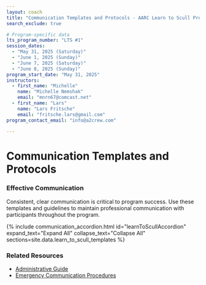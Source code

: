 ```yaml
---
layout: coach
title: "Communication Templates and Protocols - AARC Learn to Scull Program"
search_exclude: true

# Program-specific data
lts_program_number: "LTS #1"
session_dates:
  - "May 31, 2025 (Saturday)"
  - "June 1, 2025 (Sunday)"
  - "June 7, 2025 (Saturday)"
  - "June 8, 2025 (Sunday)"
program_start_date: "May 31, 2025"
instructors:
  - first_name: "Michelle"
    name: "Michelle Nemshak"
    email: "mnrn67@comcast.net"
  - first_name: "Lars"
    name: "Lars Fritsche"
    email: "fritsche.lars@gmail.com"
program_contact_email: "info@a2crew.com"

---
```


# Communication Templates and Protocols

<div class="info-box tip">
  <h3>Effective Communication</h3>
  <p>Consistent, clear communication is critical to program success. Use these templates and guidelines to maintain professional communication with participants throughout the program.</p>
</div>

{% include communication_accordion.html
   id="learnToScullAccordion"
   expand_text="Expand All"
   collapse_text="Collapse All"
   sections=site.data.learn_to_scull_templates
%}

<div class="resource-links mt-4">
  <h3>Related Resources</h3>
  <ul>
    <li><a href="{{ site.baseurl }}/for-coaches/program-management/administrative-guide.html">Administrative Guide</a></li>
    <li><a href="{{ site.baseurl }}/for-coaches/safety-leadership/emergency-procedures.html">Emergency Communication Procedures</a></li>
  </ul>
</div>

<style>
  .template-container {
    border: 1px solid #e1e4e8;
    border-radius: 8px;
    margin-bottom: 2rem;
    overflow: hidden;
  }
  
  .template-container h4 {
    background-color: #f3f4f5;
    margin: 0;
    padding: 0.75rem 1rem;
    border-bottom: 1px solid #e1e4e8;
  }
  
  .template-content {
    padding: 1rem;
    background-color: #fff;
    /* font-family: monospace; */ /* Removed for proper HTML rendering */
    white-space: normal; /* MODIFIED to allow normal HTML flow and rely on markdownify for structure */
    font-size: 0.9rem;
  }
  
  .template-actions {
    display: flex;
    padding: 0.5rem;
    background-color: #f8f9fa;
    border-top: 1px solid #e1e4e8;
  }
  
  .copy-button, .download-button {
    padding: 0.5rem 1rem;
    margin-right: 0.5rem;
    background-color: #f1f1f1;
    border: 1px solid #ddd;
    border-radius: 4px;
    cursor: pointer;
    font-size: 0.9rem;
    text-decoration: none;
    color: #333;
  }
  
  .copy-button:hover, .download-button:hover {
    background-color: #e9e9e9;
  }

  /* Added styles for Markdown rendering within templates */
  .template-content p,
  .template-content ul,
  .template-content ol {
    margin-top: 0;
    margin-bottom: 0.2em; /* Further reduced margin */
    line-height: 1.3;    /* Explicitly set line-height */
  }
  .template-content strong, .template-content b {
    font-weight: bold;
  }
  .template-content em, .template-content i {
    font-style: italic;
  }
  .template-content ul {
    list-style-type: disc;
    padding-left: 20px; /* Adjusted from margin-left for better compatibility */
    margin-bottom: 1em;
  }
  .template-content ol {
    list-style-type: decimal;
    padding-left: 20px; /* Adjusted from margin-left for better compatibility */
    margin-bottom: 1em;
  }
  .template-content li {
    margin-bottom: 0.25em;
  }
  .template-content a {
    color: #0366d6; /* Standard link blue */
    text-decoration: underline;
  }
  .template-content a:hover {
    color: #0056b3;
    text-decoration: none;
  }
</style>
